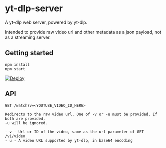 # yt-dlp-server
A yt-dlp web server, powered by yt-dlp.

Intended to provide raw video url and other metadata as a json payload, not as a streaming server.

## Getting started
```
npm install
npm start
```

[![Deploy](https://www.herokucdn.com/deploy/button.svg)](https://heroku.com/deploy)

## API

```
GET /watch?v=<YOUTUBE_VIDEO_ID_HERE>

Redirects to the raw video url. One of -v or -u must be provided. If both are provided,
-u will be ignored.

- v - Url or ID of the video, same as the url parameter of GET /v1/video
- u - A video URL supported by yt-dlp, in base64 encoding
```
